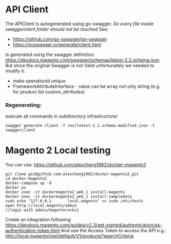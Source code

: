
# API Client

The APIClient is autogenerated using go-swagger.
*So every file inside swaggerclient folder should not be touched*
See:
 - https://github.com/go-swagger/go-swagger
 - https://goswagger.io/generate/client.html
 
Is generated using the swagger definition: https://devdocs.magento.com/swagger/schemas/latest-2.2.schema.json
But since the original Swagger is not Valid unfortunately we needed to modify it:
* make operationId unique
* FrameworkAttributeInterface - value can be array not only string (e.g. for product list custom_attributes)


### Regenerating:
execute all commands in subdirectory infrastructure/
```
swagger generate client -f res/latest-2.2.schema.modified.json -t swaggerclient
```


# Magento 2 Local testing

You can use:
https://github.com/alexcheng1982/docker-magento2

```
git clone git@github.com:alexcheng1982/docker-magento2.git
cd docker-magento2
docker-compose up -d
docker ps
docker exec -it dockermagento2_web_1 install-magento
docker exec -it dockermagento2_web_1 install-sampledata
sudo echo "127.0.0.1       local.magento" >> sudo /etc/hosts
open http://local.magento/admin
//login with admin/magentorocks1
```

Create an integration following: https://devdocs.magento.com/guides/v2.3/get-started/authentication/gs-authentication-token.html
And use the Access Token to access the API
e.g.: http://local.magento/rest/default/V1/products?searchCriteria
